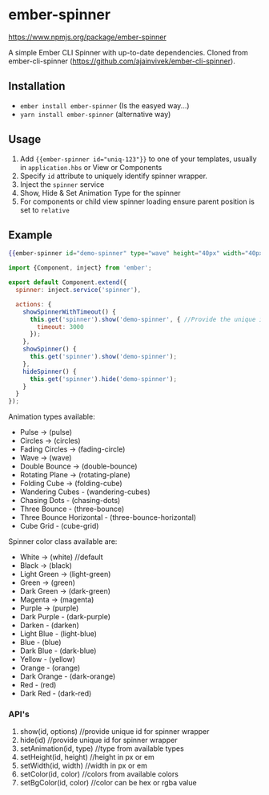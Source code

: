 # ember-spinner

https://www.npmjs.org/package/ember-spinner

A simple Ember CLI Spinner with up-to-date dependencies. Cloned from ember-cli-spinner (https://github.com/ajainvivek/ember-cli-spinner).

## Installation
- `ember install ember-spinner` (Is the easyed way...)
- `yarn install ember-spinner` (alternative way)

## Usage
1. Add `{{ember-spinner id="uniq-123"}}` to one of your templates, usually in `application.hbs` or View or Components
2. Specify `id` attribute to uniquely identify spinner wrapper.
3. Inject the `spinner` service
4. Show, Hide & Set Animation Type for the spinner
5. For components or child view spinner loading ensure parent position is set to `relative`

## Example
```handlebars
{{ember-spinner id="demo-spinner" type="wave" height="40px" width="40px" bgColor="transparent" color="dark-red"}}
```

```js
import {Component, inject} from 'ember';

export default Component.extend({
  spinner: inject.service('spinner'),

  actions: {
    showSpinnerWithTimeout() {
      this.get('spinner').show('demo-spinner', { //Provide the unique id
        timeout: 3000
      });
    },
    showSpinner() {
      this.get('spinner').show('demo-spinner');
    },
    hideSpinner() {
      this.get('spinner').hide('demo-spinner');
    }
  }
});
```

Animation types available:

- Pulse -> (pulse)
- Circles -> (circles)
- Fading Circles -> (fading-circle)
- Wave -> (wave)
- Double Bounce -> (double-bounce)
- Rotating Plane -> (rotating-plane)
- Folding Cube -> (folding-cube)
- Wandering Cubes - (wandering-cubes)
- Chasing Dots - (chasing-dots)
- Three Bounce - (three-bounce)
- Three Bounce Horizontal - (three-bounce-horizontal)
- Cube Grid - (cube-grid)

Spinner color class available are:

- White -> (white) //default
- Black -> (black)
- Light Green -> (light-green)
- Green -> (green)
- Dark Green -> (dark-green)
- Magenta -> (magenta)
- Purple -> (purple)
- Dark Purple - (dark-purple)
- Darken - (darken)
- Light Blue - (light-blue)
- Blue - (blue)
- Dark Blue - (dark-blue)
- Yellow - (yellow)
- Orange - (orange)
- Dark Orange - (dark-orange)
- Red - (red)
- Dark Red - (dark-red)

### API's

1. show(id, options) //provide unique id for spinner wrapper
2. hide(id) //provide unique id for spinner wrapper
3. setAnimation(id, type) //type from available types
4. setHeight(id, height) //height in px or em
5. setWidth(id, width) //width in px or em
6. setColor(id, color) //colors from available colors
7. setBgColor(id, color) //color can be hex or rgba value
